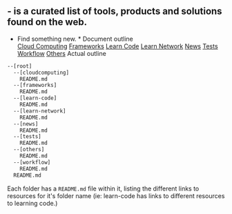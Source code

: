 ## - is a curated list of tools, products and solutions found on the web.
* Find something new. *
Document outline<br>
[Cloud Computing](cloudcomputing/README.md)
[Frameworks](frameworks/README.md)
[Learn Code](learn-code/README.md)
[Learn Network](learn-network/README.md)
[News](news/README.md)
[Tests](tests/README.md)
[Workflow](workflow/README.md)
[Others](others/README.md)
Actual outline<br>
```bash
--[root]
  --[cloudcomputing]
    README.md
  --[frameworks]
    README.md
  --[learn-code]
    README.md
  --[learn-network]
    README.md
  --[news]
    README.md
  --[tests]
    README.md
  --[others]
    README.md
  --[workflow]
    README.md
  README.md
```

Each folder has a `README.md` file within it, listing the different links to resources for it's folder name (ie: learn-code has links to different resources to learning code.)